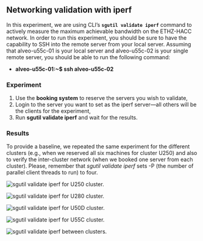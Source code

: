 

## Networking validation with iperf
In this experiment, we are using CLI’s **`sgutil validate iperf`** command to actively measure the maximum achievable bandwidth on the ETHZ-HACC network. In order to run this experiment, you should be sure to have the capability to SSH into the remote server from your local server. Assuming that alveo-u55c-01 is your local server and alveo-u55c-02 is your single remote server, you should be able to run the following command:

* **alveo-u55c-01:~$ ssh alveo-u55c-02**

### Experiment
1. Use the **booking system** to reserve the servers you wish to validate,
2. Login to the server you want to set as the iperf server—all others will be the clients for the experiment,
3. Run **sgutil validate iperf** and wait for the results.

### Results
To provide a baseline, we repeated the same experiment for the different clusters (e.g., when we reserved all six machines for cluster U250) and also to verify the inter-cluster network (when we booked one server from each cluster). Please, remember that *sgutil validate iperf* sets -P (the number of parallel client threads to run) to four.

![sgutil validate iperf for U250 cluster.](./sgutil-validate-iperf-U250.png "sgutil validate iperf for U250 cluster.")

![sgutil validate iperf for U280 cluster.](./sgutil-validate-iperf-U280.png "sgutil validate iperf for U280 cluster.")

![sgutil validate iperf for U50D cluster.](./sgutil-validate-iperf-U50D.png "sgutil validate iperf for U50D cluster.")

![sgutil validate iperf for U55C cluster.](./sgutil-validate-iperf-U55C.png "sgutil validate iperf for U250 cluster.")

![sgutil validate iperf between clusters.](./sgutil-validate-iperf-inter-cluster.png "sgutil validate iperf between clusters.")
